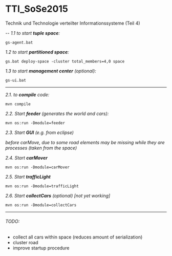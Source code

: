 # TTI_SoSe2015

Technik und Technologie verteilter Informationssysteme (Teil 4)

--
_1.1 to start **tuple space**:_

    gs-agent.bat

 _1.2 to start **partitioned space**:_

    gs.bat deploy-space -cluster total_members=4,0 space

 _1.3 to start **management center** (optional):_

    gs-ui.bat

***


	
_2.1. to **compile** code:_	

    mvn compile 	

_2.2. Start **feeder** (generates the world and cars):_

    mvn os:run -Dmodule=feeder

_2.3. Start **GUI** (e.g. from eclipse)_

*before carMove, due to some road elements may be missing while they are processes (taken from the space)*

_2.4. Start **carMover**_

    mvn os:run -Dmodule=carMover

_2.5. Start **trafficLight**_

    mvn os:run -Dmodule=trafficLight
	
_2.6. Start **collectCars** (optional) [not yet working]_

    mvn os:run -Dmodule=collectCars



***


	
###### TODO:
- collect all cars within space (reduces amount of serialization)
- cluster road
- improve startup procedure

